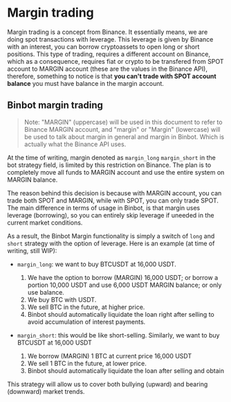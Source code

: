 # Margin trading

Margin trading is a concept from Binance. It essentially means, we are doing spot transactions with leverage. This leverage is given by Binance with an interest, you can borrow cryptoassets to open long or short positions. This type of trading, requires a different account on Binance, which as a consequence, requires fiat or crypto to be transfered from SPOT account to MARGIN account (these are the values in the Binance API), therefore, something to notice is that **you can't trade with SPOT account balance** you must have balance in the margin account.

## Binbot margin trading

> Note: "MARGIN" (uppercase) will be used in this document to refer to Binance MARGIN account, and "margin" or "Margin" (lowercase) will be used to talk about margin in general and margin in Binbot. Which is actually what the Binance API uses.

At the time of writing, margin denoted as `margin_long` `margin_short` in the bot strategy field, is limited by this restriction on Binance. The plan is to completely move all funds to MARGIN account and use the entire system on MARGIN balance.

The reason behind this decision is because with MARGIN account, you can trade both SPOT and MARGIN, while with SPOT, you can only trade SPOT. The main difference in terms of usage in Binbot, is that margin uses leverage (borrowing), so you can entirely skip leverage if uneeded in the current market conditions.

As a result, the Binbot Margin functionality is simply a switch of `long` and `short` strategy with the option of leverage. Here is an example (at time of writing, still WIP):

- `margin_long`: we want to buy BTCUSDT at 16,000 USDT. 
  1. We have the option to borrow (MARGIN) 16,000 USDT; or borrow a portion 10,000 USDT and use 6,000 USDT MARGIN balance; or only use balance.
  2. We buy BTC with USDT.
  3. We sell BTC in the future, at higher price.
  4. Binbot should automatically liquidate the loan right after selling to avoid accumulation of interest payments.

- `margin_short`: this would be like short-selling. Similarly, we want to buy BTCUSDT at 16,000 USDT
  1. We borrow (MARGIN) 1 BTC at current price 16,000 USDT
  2. We sell 1 BTC in the future, at lower price.
  3. Binbot should automatically liquidate the loan after selling and obtain

This strategy will allow us to cover both bullying (upward) and bearing (downward) market trends.
